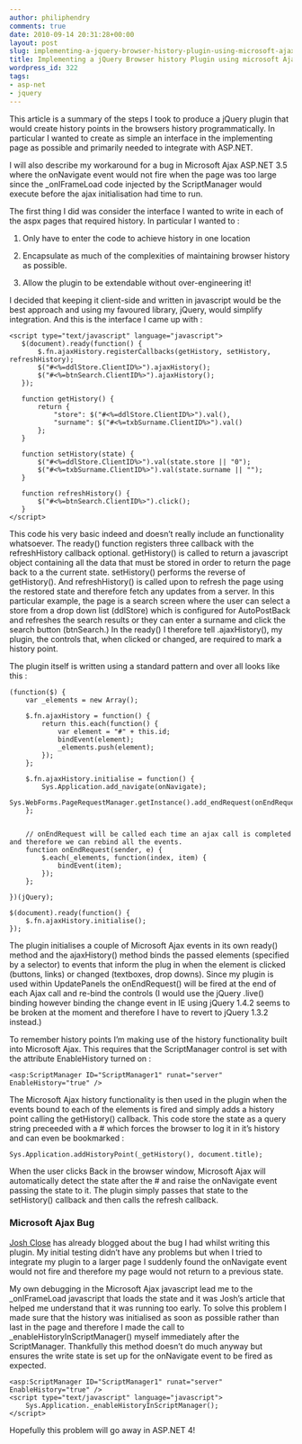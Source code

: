 ```yaml
---
author: philiphendry
comments: true
date: 2010-09-14 20:31:28+00:00
layout: post
slug: implementing-a-jquery-browser-history-plugin-using-microsoft-ajax-history
title: Implementing a jQuery Browser history Plugin using microsoft Ajax History
wordpress_id: 322
tags:
- asp-net
- jquery
---
```


This article is a summary of the steps I took to produce a jQuery plugin that would create history points in the browsers history programmatically. In particular I wanted to create as simple an interface in the implementing page as possible and primarily needed to integrate with ASP.NET.

 

I will also describe my workaround for a bug in Microsoft Ajax ASP.NET 3.5 where the onNavigate event would not fire when the page was too large since the _onIFrameLoad code injected by the ScriptManager would execute before the ajax initialisation had time to run.

 

The first thing I did was consider the interface I wanted to write in each of the aspx pages that required history. In particular I wanted to :

 

  
  1. Only have to enter the code to achieve history in one location
   
  2. Encapsulate as much of the complexities of maintaining browser history as possible.
   
  3. Allow the plugin to be extendable without over-engineering it!
 

I decided that keeping it client-side and written in javascript would be the best approach and using my favoured library, jQuery, would simplify integration. And this is the interface I came up with :

 
    
```
<script type="text/javascript" language="javascript">
   $(document).ready(function() {
       $.fn.ajaxHistory.registerCallbacks(getHistory, setHistory, refreshHistory);
       $("#<%=ddlStore.ClientID%>").ajaxHistory();
       $("#<%=btnSearch.ClientID%>").ajaxHistory();
   });
   
   function getHistory() {
       return {
           "store": $("#<%=ddlStore.ClientID%>").val(),
           "surname": $("#<%=txbSurname.ClientID%>").val()
       };
   }

   function setHistory(state) {
       $("#<%=ddlStore.ClientID%>").val(state.store || "0");
       $("#<%=txbSurname.ClientID%>").val(state.surname || "");
   }

   function refreshHistory() {
       $("#<%=btnSearch.ClientID%>").click();
   }
</script>
```



This code his very basic indeed and doesn’t really include an functionality whatsoever. The ready() function registers three callback with the refreshHistory callback optional. getHistory() is called to return a javascript object containing all the data that must be stored in order to return the page back to a the current state. setHistory() performs the reverse of getHistory(). And refreshHistory() is called upon to refresh the page using the restored state and therefore fetch any updates from a server. In this particular example, the page is a search screen where the user can select a store from a drop down list (ddlStore) which is configured for AutoPostBack and refreshes the search results or they can enter a surname and click the search button (btnSearch.) In the ready() I therefore tell .ajaxHistory(), my plugin, the controls that, when clicked or changed, are required to mark a history point.





The plugin itself is written using a standard pattern and over all looks like this :




```
(function($) {
    var _elements = new Array();

    $.fn.ajaxHistory = function() {
        return this.each(function() {
            var element = "#" + this.id;
            bindEvent(element);
            _elements.push(element);
        });
    };

    $.fn.ajaxHistory.initialise = function() {
        Sys.Application.add_navigate(onNavigate);
        Sys.WebForms.PageRequestManager.getInstance().add_endRequest(onEndRequest);
    };


    // onEndRequest will be called each time an ajax call is completed and therefore we can rebind all the events.
    function onEndRequest(sender, e) {
        $.each(_elements, function(index, item) {
            bindEvent(item);
        });
    };

})(jQuery);

$(document).ready(function() {
    $.fn.ajaxHistory.initialise();
});
```




The plugin initialises a couple of Microsoft Ajax events in its own ready() method and the ajaxHistory() method binds the passed elements (specified by a selector) to events that inform the plug in when the element is clicked (buttons, links) or changed (textboxes, drop downs). Since my plugin is used within UpdatePanels the onEndRequest() will be fired at the end of each Ajax call and re-bind the controls (I would use the jQuery .live() binding however binding the change event in IE using jQuery 1.4.2 seems to be broken at the moment and therefore I have to revert to jQuery 1.3.2 instead.)





To remember history points I’m making use of the history functionality built into Microsoft Ajax. This requires that the ScriptManager control is set with the attribute EnableHistory turned on :




```
<asp:ScriptManager ID="ScriptManager1" runat="server" EnableHistory="true" />
```








The Microsoft Ajax history functionality is then used in the plugin when the events bound to each of the elements is fired and simply adds a history point calling the getHistory() callback. This code store the state as a query string preceeded with a # which forces the browser to log it in it’s history and can even be bookmarked :






  
    
```
Sys.Application.addHistoryPoint(_getHistory(), document.title);
```







When the user clicks Back in the browser window, Microsoft Ajax will automatically detect the state after the # and raise the onNavigate event passing the state to it. The plugin simply passes that state to the setHistory() callback and then calls the refresh callback.





### Microsoft Ajax Bug





[Josh Close](http://weblogs.asp.net/joshclose/archive/2008/11/11/asp-net-ajax-addhistorypoint-bug.aspx) has already blogged about the bug I had whilst writing this plugin. My initial testing didn’t have any problems but when I tried to integrate my plugin to a larger page I suddenly found the onNavigate event would not fire and therefore my page would not return to a previous state.





My own debugging in the Microsoft Ajax javascript lead me to the _onIFrameLoad javascript that loads the state and it was Josh’s article that helped me understand that it was running too early. To solve this problem I made sure that the history was initialised as soon as possible rather than last in the page and therefore I made the call to _enableHistoryInScriptManager() myself immediately after the ScriptManager. Thankfully this method doesn’t do much anyway but ensures the write state is set up for the onNavigate event to be fired as expected.




    
```    
<asp:ScriptManager ID="ScriptManager1" runat="server" EnableHistory="true" />
<script type="text/javascript" language="javascript">
    Sys.Application._enableHistoryInScriptManager();
</script>
```





Hopefully this problem will go away in ASP.NET 4!
